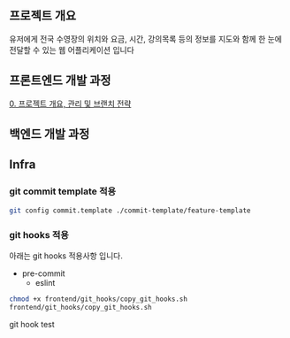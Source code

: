 ## 프로젝트 개요
유저에게 전국 수영장의 위치와 요금, 시간, 강의목록 등의 정보를 지도와 함께 한 눈에 전달할 수 있는 웹 어플리케이션 입니다


## 프론트엔드 개발 과정
[0. 프로젝트 개요, 관리 및 브랜치 전략](https://velog.io/@whow1101/0.-%ED%94%84%EB%A1%9C%EC%A0%9D%ED%8A%B8-%EA%B0%9C%EC%9A%94-%EA%B4%80%EB%A6%AC-%EB%B0%8F-%EB%B8%8C%EB%9E%9C%EC%B9%98-%EC%A0%84%EB%9E%B5)
## 백엔드 개발 과정

## Infra 
### git commit template 적용
``` bash
git config commit.template ./commit-template/feature-template
```

### git hooks 적용
아래는 git hooks 적용사항 입니다.
- pre-commit
    - eslint
``` bash
chmod +x frontend/git_hooks/copy_git_hooks.sh
frontend/git_hooks/copy_git_hooks.sh
```

git hook test